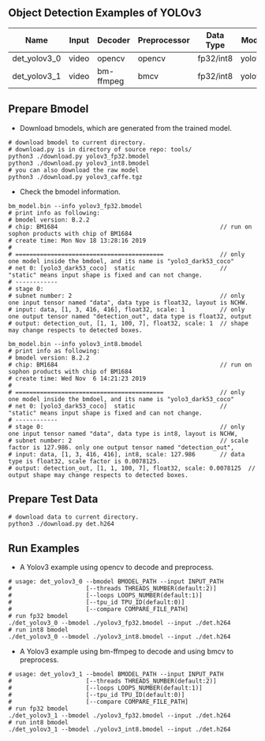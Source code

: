 ## Object Detection Examples of YOLOv3

Name|Input|Decoder|Preprocessor|Data Type|Model|Mode|Batch Size|Multi-Thread
-|-|-|-|-|-|-|-|-
det_yolov3_0|video|opencv|opencv|fp32/int8|yolov3|static|1|Y
det_yolov3_1|video|bm-ffmpeg|bmcv|fp32/int8|yolov3|static|1|Y

## Prepare Bmodel

* Download bmodels, which are generated from the trained model.

```shell
# download bmodel to current directory.
# download.py is in directory of source repo: tools/
python3 ./download.py yolov3_fp32.bmodel
python3 ./download.py yolov3_int8.bmodel
# you can also download the raw model
python3 ./download.py yolov3_caffe.tgz
```

* Check the bmodel information.

```shell
bm_model.bin --info yolov3_fp32.bmodel
# print info as following:
# bmodel version: B.2.2
# chip: BM1684                                              // run on sophon products with chip of BM1684
# create time: Mon Nov 18 13:28:16 2019
#
# ==========================================                // only one model inside the bmdoel, and its name is "yolo3_dark53_coco"
# net 0: [yolo3_dark53_coco]  static                        // "static" means input shape is fixed and can not change.
# ------------
# stage 0:
# subnet number: 2                                          // only one input tensor named "data", data type is float32, layout is NCHW.
# input: data, [1, 3, 416, 416], float32, scale: 1          // only one output tensor named "detection_out", data type is float32, output
# output: detection_out, [1, 1, 100, 7], float32, scale: 1  // shape may change respects to detected boxes.

bm_model.bin --info yolov3_int8.bmodel
# print info as following:
# bmodel version: B.2.2
# chip: BM1684                                              // run on sophon products with chip of BM1684
# create time: Wed Nov  6 14:21:23 2019
#
# ==========================================                // only one model inside the bmdoel, and its name is "yolo3_dark53_coco"
# net 0: [yolo3_dark53_coco]  static                        // "static" means input shape is fixed and can not change.
# ------------
# stage 0:                                                  // only one input tensor named "data", data type is int8, layout is NCHW,
# subnet number: 2                                          // scale factor is 127.986. only one output tensor named "detection_out",
# input: data, [1, 3, 416, 416], int8, scale: 127.986       // data type is float32, scale factor is 0.0078125.
# output: detection_out, [1, 1, 100, 7], float32, scale: 0.0078125  // output shape may change respects to detected boxes.
```

## Prepare Test Data

```shell
# download data to current directory.
python3 ./download.py det.h264
```

## Run Examples

* A Yolov3 example using opencv to decode and preprocess.

```shell
# usage: det_yolov3_0 --bmodel BMODEL_PATH --input INPUT_PATH
#                     [--threads THREADS_NUMBER(default:2)]
#                     [--loops LOOPS_NUMBER(default:1)]
#                     [--tpu_id TPU_ID(default:0)]
#                     [--compare COMPARE_FILE_PATH]
# run fp32 bmodel
./det_yolov3_0 --bmodel ./yolov3_fp32.bmodel --input ./det.h264
# run int8 bmodel
./det_yolov3_0 --bmodel ./yolov3_int8.bmodel --input ./det.h264
```

* A Yolov3 example using bm-ffmpeg to decode and using bmcv to preprocess.

```shell
# usage: det_yolov3_1 --bmodel BMODEL_PATH --input INPUT_PATH
#                     [--threads THREADS_NUMBER(default:2)]
#                     [--loops LOOPS_NUMBER(default:1)]
#                     [--tpu_id TPU_ID(default:0)]
#                     [--compare COMPARE_FILE_PATH]
# run fp32 bmodel
./det_yolov3_1 --bmodel ./yolov3_fp32.bmodel --input ./det.h264
# run int8 bmodel
./det_yolov3_1 --bmodel ./yolov3_int8.bmodel --input ./det.h264
```
